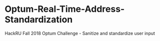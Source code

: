 # Optum-Real-Time-Address-Standardization
HackRU Fall 2018 Optum Challenge - Sanitize and standardize user input
